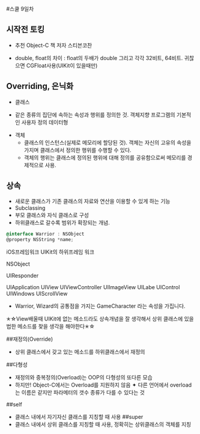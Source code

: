 #스쿨 9일차

## 시작전 토킹
- 추천 Object-C 책 저자 스티븐코찬

- double, float의 차이 : float의 두배가 double 그리고 각각 32비트, 64비트. 귀찮으면 CGFloat사용(UIKit이 있을때만)

## Overriding, 은닉화

* 클래스
- 같은 종류의 집단에 속하는 속성과 행위를 정의한 것. 객체지향 프로그램의 기본적인 사용자 정의 데이터형

* 객체
    - 클래스의 인스턴스(실제로 메모리에 할당된 것). 객체는 자신의 고유의 속성을 가지며 클래스에서 정의한 행위를 수행할 수 있다.
    - 객체의 행위는 클래스에 정의된 행위에 대해 정의를 공유함으로써 메모리를 경제적으로 사용.

## 상속
- 새로운 클래스가 기존 클래스의 자료와 연산을 이용할 수 있게 하는 기능
-  Subclassing
- 부모 클래스와 자식 클래스로 구성
- 하위클래스로 갈수록 범위가 확장되는 개념.
```Objective-c
@interface Warrior : NSObject
@property NSString *name;
```



iOS프레임워크 UIKit의 하위프레임 워크

NSObject

UIResponder

UIApplication	UIView	UIViewController
UIImageView	UILabe	UIControl	 UIWindows	UIScrollView



* Warrior, Wizard의 공통점을 가지는 GameCharacter 라는 속성을 가집니다.

✭☆View배울때 UIKit에 없는 메소드라도 상속개념을 잘 생각해서 상위 클래스에 있을 법한 메소드를 찾을 생각을 해야한다✭☆


##재정의(Override)
- 상위 클래스에서 갖고 있는 메소드를 하위클래스에서 재정의

##다형성
- 재정의와 중복정의(Overload)는 OOP의 다형성의 또다른 모습
- 하지만! Object-C에서는 Overload를 지원하지 않음
✦ 다른 언어에서 overload는 이름은 같지만 파라메터의 갯수 종류가 다를 수 있다는 것


##self
- 클래스 내에서 자기자신 클래스를 지칭할 때 사용
##super
- 클래스 내에서 상위 클래스를 지칭할 때 사용, 정확히는 상위클래스의 객체를 지칭
